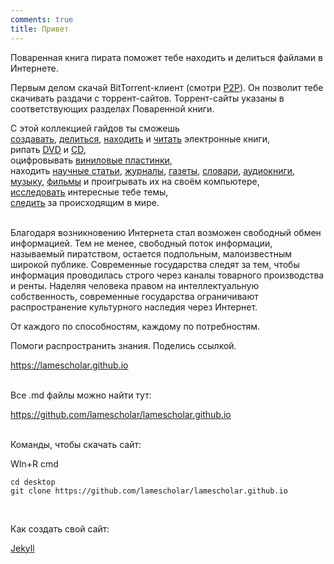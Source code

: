 ```yaml
---
comments: true
title: Привет
---
```


Поваренная книга пирата поможет тебе находить и делиться файлами в Интернете.

Первым делом скачай BitTorrent-клиент (смотри [P2P](/ru/p2p)). Он позволит тебе скачивать раздачи с торрент-сайтов. Торрент-сайты указаны в соответствующих разделах Поваренной книги.

С этой коллекцией гайдов ты сможешь<br>
[создавать](/ru/book-digitization), [делиться](/ru/how-to-share-your-stuff), [находить](/ru/book-searching) и [читать](/ru/reading-ebooks) электронные книги,<br>
рипать [DVD](/ru/films) и [CD](/ru/music),<br>
оцифровывать [виниловые пластинки](/ru/music#оцифровка-виниловых-пластинок),<br>
находить [научные статьи](/ru/articles), [журналы](/ru/magazines), [газеты](/ru/newspapers), [словари](/ru/reference-books), [аудиокниги](/ru/audiobooks), [музыку](/ru/music), [фильмы](/ru/films) и проигрывать их на своём компьютере,<br>
[исследовать](/ru/research) интересные тебе темы,<br>
[следить](/2023/12/08/follow-the-press-using-rss-ru.html) за происходящим в мире.
<br><br>

Благодаря возникновению Интернета стал возможен свободный обмен информацией. Тем не менее, свободный поток информации, называемый пиратством, остается подпольным, малоизвестным широкой публике. Современные государства следят за тем, чтобы информация проводилась строго через каналы товарного производства и ренты. Наделяя человека правом на интеллектуальную собственность, современные государства ограничивают распространение культурного наследия через Интернет.

От каждого по способностям, каждому по потребностям.

Помоги распространить знания. Поделись ссылкой.

<https://lamescholar.github.io>
<br><br>

Все .md файлы можно найти тут:

<https://github.com/lamescholar/lamescholar.github.io>
<br><br>

Команды, чтобы скачать сайт:

WIn+R cmd

```
cd desktop
git clone https://github.com/lamescholar/lamescholar.github.io
```
<br>

Как создать свой сайт:

[Jekyll](/ru/jekyll)